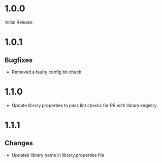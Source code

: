 # 1.0.0

Initial Release


# 1.0.1

## Bugfixes

* Removed a faulty config bit check

# 1.1.0

* Update library.properties to pass lint checks for PR with library-registry 

# 1.1.1

## Changes

* Updated library name in library.properties file
